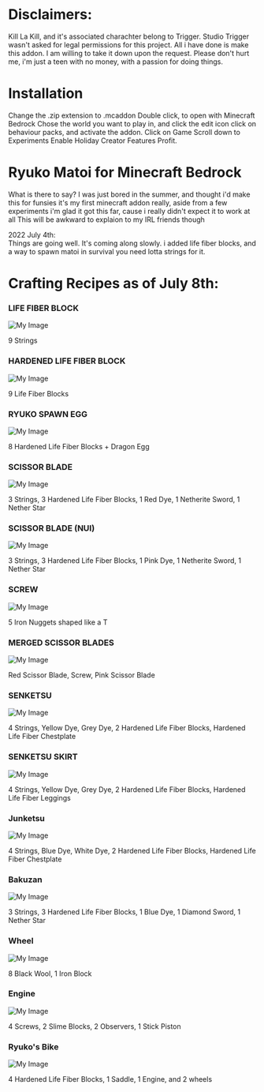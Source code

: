# Disclaimers:

Kill La Kill, and it's associated charachter belong to Trigger. Studio Trigger wasn't asked for legal permissions for this project. All i have done is make this addon. 
I am willing to take it down upon the request.
Please don't hurt me, i'm just a teen with no money, with a passion for doing things.

# Installation
Change the .zip extension to .mcaddon
Double click, to open with Minecraft Bedrock
Chose the world you want to play in, and click the edit icon
click on behaviour packs, and activate the addon.
Click on Game
Scroll down to Experiments
Enable Holiday Creator Features
Profit.

# Ryuko Matoi for Minecraft Bedrock
What is there to say?
I was just bored in the summer, and thought i'd make this for funsies
it's my first minecraft addon really, aside from a few experiments
i'm glad it got this far, cause i really didn't expect it to work at all
This will be awkward to explaion to my IRL friends though

2022 July 4th:	
Things are going well.
It's coming along slowly.
i added life fiber blocks, and a way to spawn matoi in survival
you need lotta strings for it.

# Crafting Recipes as of July 8th:
### LIFE FIBER BLOCK

![My Image](crafting/craft_lifefiberblock.png)

9 Strings

### HARDENED LIFE FIBER BLOCK

![My Image](crafting/craft_hardenedlifefiber.png)

9 Life Fiber Blocks

### RYUKO SPAWN EGG

![My Image](crafting/craft_ryuko_egg.png)

8 Hardened Life Fiber Blocks + Dragon Egg

### SCISSOR BLADE

![My Image](crafting/craft_ryukosword.png)

3 Strings, 3 Hardened Life Fiber Blocks, 1 Red Dye, 1 Netherite Sword, 1 Nether Star

### SCISSOR BLADE (NUI)

![My Image](crafting/craft_nuisword.png)

3 Strings, 3 Hardened Life Fiber Blocks, 1 Pink Dye, 1 Netherite Sword, 1 Nether Star

### SCREW

![My Image](crafting/craft_screw.png)

5 Iron Nuggets shaped like a T

### MERGED SCISSOR BLADES

![My Image](crafting/craft_full_blades.png)

Red Scissor Blade, Screw, Pink Scissor Blade

### SENKETSU

![My Image](crafting/craft_senketsu_temp.png)

4 Strings, Yellow Dye, Grey Dye, 2 Hardened Life Fiber Blocks, Hardened Life Fiber Chestplate

### SENKETSU SKIRT

![My Image](crafting/craft_senketsu_skirt.png)

4 Strings, Yellow Dye, Grey Dye, 2 Hardened Life Fiber Blocks, Hardened Life Fiber Leggings

### Junketsu

![My Image](crafting/craft_junketsu.png)

4 Strings, Blue Dye, White Dye, 2 Hardened Life Fiber Blocks, Hardened Life Fiber Chestplate

### Bakuzan

![My Image](crafting/craft_bakuzan.png)

3 Strings, 3 Hardened Life Fiber Blocks, 1 Blue Dye, 1 Diamond Sword, 1 Nether Star

### Wheel

![My Image](crafting/craft_ryuko_wheel.png)

8 Black Wool, 1 Iron Block

### Engine

![My Image](crafting/craft_engine.png)

4 Screws, 2 Slime Blocks, 2 Observers, 1 Stick Piston

### Ryuko's Bike

![My Image](crafting/craft_ryuko_bike.png)

4 Hardened Life Fiber Blocks, 1 Saddle, 1 Engine, and 2 wheels

